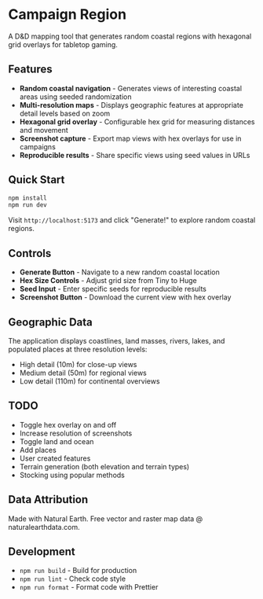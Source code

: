 # Campaign Region

A D&D mapping tool that generates random coastal regions with hexagonal grid overlays for tabletop gaming.

## Features

- **Random coastal navigation** - Generates views of interesting coastal areas using seeded randomization
- **Multi-resolution maps** - Displays geographic features at appropriate detail levels based on zoom
- **Hexagonal grid overlay** - Configurable hex grid for measuring distances and movement
- **Screenshot capture** - Export map views with hex overlays for use in campaigns
- **Reproducible results** - Share specific views using seed values in URLs

## Quick Start

```bash
npm install
npm run dev
```

Visit `http://localhost:5173` and click "Generate!" to explore random coastal regions.

## Controls

- **Generate Button** - Navigate to a new random coastal location
- **Hex Size Controls** - Adjust grid size from Tiny to Huge
- **Seed Input** - Enter specific seeds for reproducible results
- **Screenshot Button** - Download the current view with hex overlay

## Geographic Data

The application displays coastlines, land masses, rivers, lakes, and populated places at three resolution levels:
- High detail (10m) for close-up views
- Medium detail (50m) for regional views  
- Low detail (110m) for continental overviews

## TODO

- Toggle hex overlay on and off
- Increase resolution of screenshots
- Toggle land and ocean
- Add places
- User created features
- Terrain generation (both elevation and terrain types)
- Stocking using popular methods

## Data Attribution

Made with Natural Earth. Free vector and raster map data @ naturalearthdata.com.

## Development

- `npm run build` - Build for production
- `npm run lint` - Check code style
- `npm run format` - Format code with Prettier
